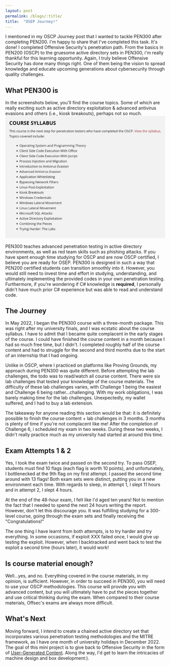 ```yaml
---
layout: post
permalink: /blogs/:title/
title:  "OSEP Journey!"
---
```


I mentioned in my OSCP Journey post that I wanted to tackle PEN300 after completing PEN200. I'm happy to share that I've completed this task. It's done! I completed Offensive Security's penetration path. From the basics in PEN200 (OSCP) to the gruesome active directory sets in PEN300, i'm really thankful for this learning opportunity. Again, I truly believe Offensive Security has done many things right. One of them being the vision to spread knowledge and educate upcoming generations about cybersecurity through quality challenges.

## What PEN300 is
In the screenshots below, you'll find the course topics. Some of which are really exciting such as active directory exploitation & advanced antivirus evasions and others (i.e., kiosk breakouts), perhaps not so much. 
![](/screenshots/osep-journey/2022-10-20_02-40.png)

PEN300 teaches advanced penetration testing in active directory environments, as well as red team skills such as phishing attacks. If you have spent enough time studying for OSCP and are now OSCP certified, I believe you are ready for OSEP. PEN300 is designed in such a way that PEN200 certified students can transition smoothly into it. However, you would still need to invest time and effort in studying, understanding, and ultimately implementing the provided codes in your own penetration testing. Furthermore, if you're wondering if C# knowledge is **required**, I personally didn't have much prior C# experience but was able to read and understand code.


## The Journey
In May 2022, I began the PEN300 course with a three-month package. This was right after my university finals, and I was ecstatic about the course syllabus. I have to admit that I became quite complacent in the early stages of the course. I could have finished the course content in a month because I had so much free time, but I didn't. I completed roughly half of the course content and had to struggle for the second and third months due to the start of an internship that I had ongoing.

Unlike in OSCP, where I practiced on platforms like Proving Grounds, my approach during PEN300 was quite different. Before attempting the lab challenges, the todo was to read/watch all course content. There were six lab challenges that tested your knowledge of the course materials. The difficulty of these lab challenges varies, with Challenge 1 being the easiest and Challenge 6 being rather...challenging. With my work obligations, I was barely making time for the lab challenges. Unexpectedly, my wallet suffered, and I had to buy a lab extension. 

The takeaway for anyone reading this section would be that: it is definitely possible to finish the course content + lab challenges in 3 months. 3 months is plenty of time if you're not complacent like me! After the completion of Challenge 6, i scheduled my exam in two weeks. During these two weeks, I didn't really practice much as my university had started at around this time. 

## Exam Attempts 1 & 2
Yes, I took the exam twice and passed on the second try. To pass OSEP, students must find 10 flags (each flag is worth 10 points), and unfortunately, I bottlenecked at the 9th flag on my first attempt. I passed the second time around with 13 flags! Both exam sets were distinct, putting you in a new environment each time. With regards to sleep, in attempt 1, I slept 11 hours and in attempt 2, I slept 4 hours. 

At the end of the 48-hour exam, I felt like I'd aged ten years! Not to mention the fact that I needed to spend the next 24 hours writing the report. However, don't let this discourage you. It was fulfilling studying for a 300-level course, going through the exam sets and finally receiving the "Congratulations!"

The one thing I have learnt from both attempts, is to try harder and try everything. In some occasions, if exploit XXX failed once, I would give up testing the exploit. However, when I backtracked and went back to test the exploit a second time (hours later), it would work! 

## Is course material enough?
Well...yes, and no. Everything covered in the course materials, in my opinion, is sufficient. However, in order to succeed in PEN300, you will need to use your OSCP methodologies. This course will provide you with advanced content, but you will ultimately have to put the pieces together and use critical thinking during the exam. When compared to their course materials, Offsec's exams are always more difficult.

## What's Next
Moving forward, I intend to create a chained active directory set that incorporates various penetration testing methodologies and the MITRE framework, as I have one month of university holidays in December 2022. The goal of this mini project is to give back to Offensive Security in the form of [User-Generated Content](https://www.offensive-security.com/labs/submit/). Along the way, I'd get to learn the intricacies of machine design and box development:).

